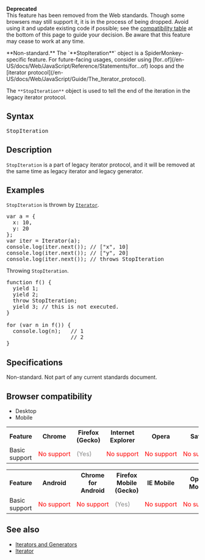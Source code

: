 <div>

<div class="overheadIndicator deprecated deprecatedHeader">

**<span title="This is an obsolete API and is no longer guaranteed to work."></span>Deprecated**  
This feature has been removed from the Web standards. Though some browsers may still support it, it is in the process of being dropped. Avoid using it and update existing code if possible; see the [compatibility table](#Browser_compatibility) at the bottom of this page to guide your decision. Be aware that this feature may cease to work at any time.

</div>

</div>

<div class="warning">**Non-standard.** The `**StopIteration**` object is a SpiderMonkey-specific feature. For future-facing usages, consider using [for..of](/en-US/docs/Web/JavaScript/Reference/Statements/for...of) loops and the [iterator protocol](/en-US/docs/Web/JavaScript/Guide/The_Iterator_protocol).</div>

The `**StopIteration**` object is used to tell the end of the iteration in the legacy iterator protocol.

## Syntax

<pre class="syntaxbox">StopIteration</pre>

## Description

`StopIteration` is a part of legacy iterator protocol, and it will be removed at the same time as legacy iterator and legacy generator.

## Examples

`StopIteration` is thrown by [`Iterator`](/en-US/docs/Web/JavaScript/Reference/Global_Objects/Iterator).

<pre class="brush: js">var a = {
  x: 10,
  y: 20
};
var iter = Iterator(a);
console.log(iter.next()); // ["x", 10]
console.log(iter.next()); // ["y", 20]
console.log(iter.next()); // throws StopIteration
</pre>

Throwing `StopIteration`.

<pre class="brush: js">function f() {
  yield 1;
  yield 2;
  throw StopIteration;
  yield 3; // this is not executed.
}

for (var n in f()) {
  console.log(n);   // 1
                    // 2
}
</pre>

## Specifications

Non-standard. Not part of any current standards document.

## Browser compatibility

<div>

<div class="htab"><a name="AutoCompatibilityTable" id="AutoCompatibilityTable"></a>

*   <a>Desktop</a>
*   <a>Mobile</a>

</div>

</div>

<div id="compat-desktop">

<table class="compat-table">

<tbody>

<tr>

<th>Feature</th>

<th>Chrome</th>

<th>Firefox (Gecko)</th>

<th>Internet Explorer</th>

<th>Opera</th>

<th>Safari</th>

</tr>

<tr>

<td>Basic support</td>

<td><span style="color: #f00;">No support</span></td>

<td><span title="Please update this with the earliest version of support." style="color: #888;">(Yes)</span></td>

<td><span style="color: #f00;">No support</span></td>

<td><span style="color: #f00;">No support</span></td>

<td><span style="color: #f00;">No support</span></td>

</tr>

</tbody>

</table>

</div>

<div id="compat-mobile">

<table class="compat-table">

<tbody>

<tr>

<th>Feature</th>

<th>Android</th>

<th>Chrome for Android</th>

<th>Firefox Mobile (Gecko)</th>

<th>IE Mobile</th>

<th>Opera Mobile</th>

<th>Safari Mobile</th>

</tr>

<tr>

<td>Basic support</td>

<td><span style="color: #f00;">No support</span></td>

<td><span style="color: #f00;">No support</span></td>

<td><span title="Please update this with the earliest version of support." style="color: #888;">(Yes)</span></td>

<td><span style="color: #f00;">No support</span></td>

<td><span style="color: #f00;">No support</span></td>

<td><span style="color: #f00;">No support</span></td>

</tr>

</tbody>

</table>

</div>

## See also

*   [Iterators and Generators](/en-US/docs/Web/JavaScript/Guide/Iterators_and_Generators)
*   [Iterator](/en-US/docs/Web/JavaScript/Reference/Global_Objects/Iterator)